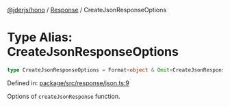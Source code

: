 [@jderjs/hono](../../README.md) / [Response](../README.md) / CreateJsonResponseOptions

# Type Alias: CreateJsonResponseOptions

```ts
type CreateJsonResponseOptions = Format<object & Omit<CreateJsonResponseStructOptions, "status">>;
```

Defined in: [package/src/response/json.ts:9](https://github.com/jder-std/hono/blob/74d7763c44e1d14d82209dadd03223da473b2ce4/package/src/response/json.ts#L9)

Options of `createJsonResponse` function.
